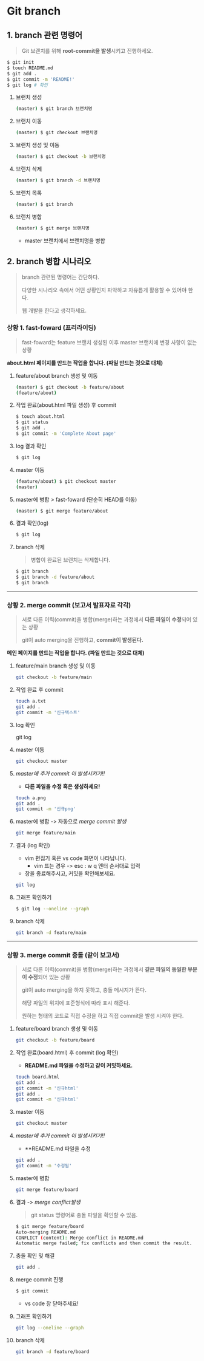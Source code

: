 # Git branch

## 1. branch 관련 명령어

> Git 브랜치를 위해 **root-commit을 발생**시키고 진행하세요.

```bash
$ git init
$ touch README.md
$ git add .
$ git commit -m 'README!'
$ git log # 확인
```

1. 브랜치 생성

    ```bash
    (master) $ git branch 브랜치명
    ```

2. 브랜치 이동

    ```bash
    (master) $ git checkout 브랜치명
    ```

3. 브랜치 생성 및 이동

    ```bash
    (master) $ git checkout -b 브랜치명
    ```

4. 브랜치 삭제

    ```bash
    (master) $ git branch -d 브랜치명
    ```

5. 브랜치 목록

    ```bash
    (master) $ git branch
    ```

6. 브랜치 병합

    ```bash
    (master) $ git merge 브랜치명
    ```

	* master 브랜치에서 브랜치명을 병합

## 2. branch 병합 시나리오

> branch 관련된 명령어는 간단하다.
>
> 다양한 시나리오 속에서 어떤 상황인지 파악하고 자유롭게 활용할 수 있어야 한다.
>
> 웹 개발을 한다고 생각하세요.

### 상황 1. fast-foward (프리라이딩)

> fast-foward는 feature 브랜치 생성된 이후 master 브랜치에 변경 사항이 없는 상황

**about.html 페이지를 만드는 작업을 합니다. (파일 만드는 것으로 대체)**

1. feature/about branch 생성 및 이동

   ```bash
   (master) $ git checkout -b feature/about
   (feature/about)
   ```

2. 작업 완료(about.html 파일 생성) 후 commit

   ```bash
   $ touch about.html
   $ git status
   $ git add .
   $ git commit -m 'Complete About page'
   ```

3. log 결과 확인

   ```bash
   $ git log
   ```


3. master 이동

   ```bash
   (feature/about) $ git checkout master
   (master)
   ```


4. master에 병합 > fast-foward (단순히 HEAD를 이동)

      ```bash
      (master) $ git merge feature/about
      ```

5. 결과 확인(log) 

   ```bash
   $ git log
   ```

6. branch 삭제

   > 병합이 완료된 브랜치는 삭제합니다.
   
   ```bash
   $ git branch
   $ git branch -d feature/about
   $ git branch
   ```

---

### 상황 2. merge commit (보고서 발표자료 각각)

> 서로 다른 이력(commit)을 병합(merge)하는 과정에서 **다른 파일이 수정**되어 있는 상황
>
> git이 auto merging을 진행하고, **commit이 발생된다.**

**메인 페이지를 만드는 작업을 합니다. (파일 만드는 것으로 대체)**

1. feature/main branch 생성 및 이동

   ```bash
   git checkout -b feature/main
   ```

2. 작업 완료 후 commit

   ```bash
   touch a.txt
   git add .
   git commit -m '신규텍스트'
   ```

3. log 확인

   git log
   
4. master 이동

   ```bash
   git checkout master
   ```

5. *master에 추가 commit 이 발생시키기!!*

   * **다른 파일을 수정 혹은 생성하세요!**

   ```bash
   touch a.png
   git add .
   git commit -m '신규png'
   ```

6. master에 병합 -> 자동으로 *merge commit 발생*

   ```bash
   git merge feature/main
   ```

7. 결과 (log 확인)

   * vim 편집기 혹은 vs code 화면이 나타납니다.
     * vim 뜨는 경우 -> esc : w q 엔터 순서대로 입력
   * 창을 종료해주시고, 커밋을 확인해보세요.

   ```bash
   git log
   ```

8. 그래프 확인하기

   ```bash
   $ git log --oneline --graph
   ```

9. branch 삭제

   ```bash
   git branch -d feature/main
   ```

---

### 상황 3. merge commit 충돌 (같이 보고서)

> 서로 다른 이력(commit)을 병합(merge)하는 과정에서 **같은 파일의 동일한 부분이 수정**되어 있는 상황
>
> git이 auto merging을 하지 못하고, 충돌 메시지가 뜬다.
>
> 해당 파일의 위치에 표준형식에 따라 표시 해준다.
>
> 원하는 형태의 코드로 직접 수정을 하고 직접 commit을 발생 시켜야 한다.

1. feature/board branch 생성 및 이동

   ```bash
   git checkout -b feature/board
   ```

   

2. 작업 완료(board.html) 후 commit (log 확인)

   * **README.md 파일을 수정하고 같이 커밋하세요.**

   ```bash
   touch board.html
   git add .
   git commit -m '신규html'
   git add .
   git commit -m '신규html'
   ```
   
   


3. master 이동

   ```bash
   git checkout master
   ```
   
   


4. *master에 추가 commit 이 발생시키기!!*

   * **README.md 파일을 수정
   
   ```bash git add .
   git add .
   git commit -m '수정됨'
   ```
   
5. master에 병합

   ```bash
   git merge feature/board
   ```
   
   


6. 결과 -> *merge conflict발생*

   > git status 명령어로 충돌 파일을 확인할 수 있음.
   
   ```bash
   $ git merge feature/board
   Auto-merging README.md
   CONFLICT (content): Merge conflict in README.md
   Automatic merge failed; fix conflicts and then commit the result.
   
   ```
   
   


7. 충돌 확인 및 해결

   ```bash
   git add .
   ```
   
   


8. merge commit 진행

   ```bash
   $ git commit
   ```

   * vs code 창 닫아주세요!

9. 그래프 확인하기

    ```bash
    git log --oneline --graph
    ```

   


10. branch 삭제

    ```bash
    git branch -d feature/board
    ```









